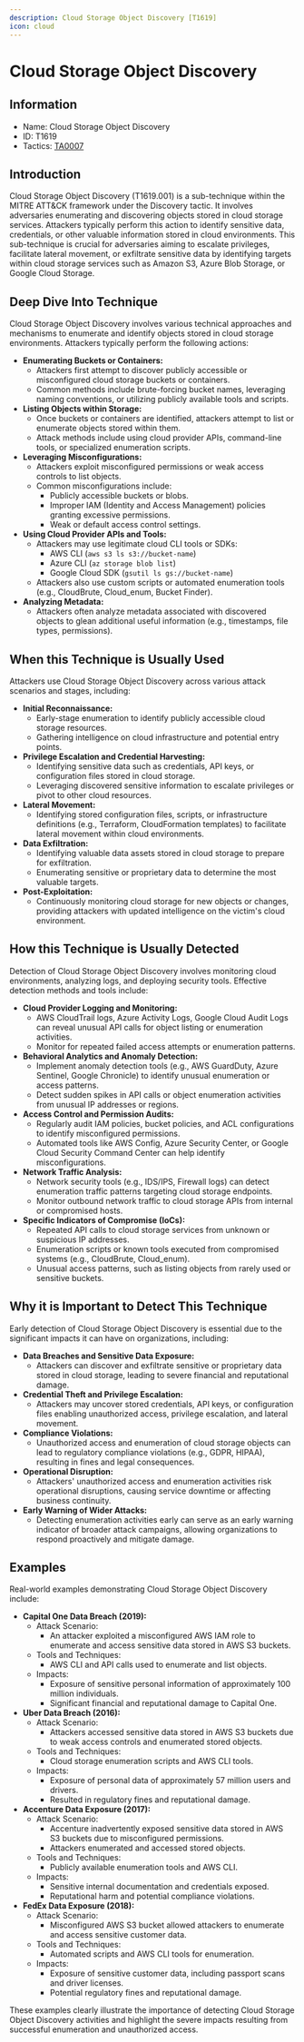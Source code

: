 ```yaml
---
description: Cloud Storage Object Discovery [T1619]
icon: cloud
---
```


# Cloud Storage Object Discovery

## Information

* Name: Cloud Storage Object Discovery
* ID: T1619
* Tactics: [TA0007](./)

## Introduction

Cloud Storage Object Discovery (T1619.001) is a sub-technique within the MITRE ATT\&CK framework under the Discovery tactic. It involves adversaries enumerating and discovering objects stored in cloud storage services. Attackers typically perform this action to identify sensitive data, credentials, or other valuable information stored in cloud environments. This sub-technique is crucial for adversaries aiming to escalate privileges, facilitate lateral movement, or exfiltrate sensitive data by identifying targets within cloud storage services such as Amazon S3, Azure Blob Storage, or Google Cloud Storage.

## Deep Dive Into Technique

Cloud Storage Object Discovery involves various technical approaches and mechanisms to enumerate and identify objects stored in cloud storage environments. Attackers typically perform the following actions:

* **Enumerating Buckets or Containers:**
  * Attackers first attempt to discover publicly accessible or misconfigured cloud storage buckets or containers.
  * Common methods include brute-forcing bucket names, leveraging naming conventions, or utilizing publicly available tools and scripts.
* **Listing Objects within Storage:**
  * Once buckets or containers are identified, attackers attempt to list or enumerate objects stored within them.
  * Attack methods include using cloud provider APIs, command-line tools, or specialized enumeration scripts.
* **Leveraging Misconfigurations:**
  * Attackers exploit misconfigured permissions or weak access controls to list objects.
  * Common misconfigurations include:
    * Publicly accessible buckets or blobs.
    * Improper IAM (Identity and Access Management) policies granting excessive permissions.
    * Weak or default access control settings.
* **Using Cloud Provider APIs and Tools:**
  * Attackers may use legitimate cloud CLI tools or SDKs:
    * AWS CLI (`aws s3 ls s3://bucket-name`)
    * Azure CLI (`az storage blob list`)
    * Google Cloud SDK (`gsutil ls gs://bucket-name`)
  * Attackers also use custom scripts or automated enumeration tools (e.g., CloudBrute, Cloud\_enum, Bucket Finder).
* **Analyzing Metadata:**
  * Attackers often analyze metadata associated with discovered objects to glean additional useful information (e.g., timestamps, file types, permissions).

## When this Technique is Usually Used

Attackers use Cloud Storage Object Discovery across various attack scenarios and stages, including:

* **Initial Reconnaissance:**
  * Early-stage enumeration to identify publicly accessible cloud storage resources.
  * Gathering intelligence on cloud infrastructure and potential entry points.
* **Privilege Escalation and Credential Harvesting:**
  * Identifying sensitive data such as credentials, API keys, or configuration files stored in cloud storage.
  * Leveraging discovered sensitive information to escalate privileges or pivot to other cloud resources.
* **Lateral Movement:**
  * Identifying stored configuration files, scripts, or infrastructure definitions (e.g., Terraform, CloudFormation templates) to facilitate lateral movement within cloud environments.
* **Data Exfiltration:**
  * Identifying valuable data assets stored in cloud storage to prepare for exfiltration.
  * Enumerating sensitive or proprietary data to determine the most valuable targets.
* **Post-Exploitation:**
  * Continuously monitoring cloud storage for new objects or changes, providing attackers with updated intelligence on the victim's cloud environment.

## How this Technique is Usually Detected

Detection of Cloud Storage Object Discovery involves monitoring cloud environments, analyzing logs, and deploying security tools. Effective detection methods and tools include:

* **Cloud Provider Logging and Monitoring:**
  * AWS CloudTrail logs, Azure Activity Logs, Google Cloud Audit Logs can reveal unusual API calls for object listing or enumeration activities.
  * Monitor for repeated failed access attempts or enumeration patterns.
* **Behavioral Analytics and Anomaly Detection:**
  * Implement anomaly detection tools (e.g., AWS GuardDuty, Azure Sentinel, Google Chronicle) to identify unusual enumeration or access patterns.
  * Detect sudden spikes in API calls or object enumeration activities from unusual IP addresses or regions.
* **Access Control and Permission Audits:**
  * Regularly audit IAM policies, bucket policies, and ACL configurations to identify misconfigured permissions.
  * Automated tools like AWS Config, Azure Security Center, or Google Cloud Security Command Center can help identify misconfigurations.
* **Network Traffic Analysis:**
  * Network security tools (e.g., IDS/IPS, Firewall logs) can detect enumeration traffic patterns targeting cloud storage endpoints.
  * Monitor outbound network traffic to cloud storage APIs from internal or compromised hosts.
* **Specific Indicators of Compromise (IoCs):**
  * Repeated API calls to cloud storage services from unknown or suspicious IP addresses.
  * Enumeration scripts or known tools executed from compromised systems (e.g., CloudBrute, Cloud\_enum).
  * Unusual access patterns, such as listing objects from rarely used or sensitive buckets.

## Why it is Important to Detect This Technique

Early detection of Cloud Storage Object Discovery is essential due to the significant impacts it can have on organizations, including:

* **Data Breaches and Sensitive Data Exposure:**
  * Attackers can discover and exfiltrate sensitive or proprietary data stored in cloud storage, leading to severe financial and reputational damage.
* **Credential Theft and Privilege Escalation:**
  * Attackers may uncover stored credentials, API keys, or configuration files enabling unauthorized access, privilege escalation, and lateral movement.
* **Compliance Violations:**
  * Unauthorized access and enumeration of cloud storage objects can lead to regulatory compliance violations (e.g., GDPR, HIPAA), resulting in fines and legal consequences.
* **Operational Disruption:**
  * Attackers' unauthorized access and enumeration activities risk operational disruptions, causing service downtime or affecting business continuity.
* **Early Warning of Wider Attacks:**
  * Detecting enumeration activities early can serve as an early warning indicator of broader attack campaigns, allowing organizations to respond proactively and mitigate damage.

## Examples

Real-world examples demonstrating Cloud Storage Object Discovery include:

* **Capital One Data Breach (2019):**
  * Attack Scenario:
    * An attacker exploited a misconfigured AWS IAM role to enumerate and access sensitive data stored in AWS S3 buckets.
  * Tools and Techniques:
    * AWS CLI and API calls used to enumerate and list objects.
  * Impacts:
    * Exposure of sensitive personal information of approximately 100 million individuals.
    * Significant financial and reputational damage to Capital One.
* **Uber Data Breach (2016):**
  * Attack Scenario:
    * Attackers accessed sensitive data stored in AWS S3 buckets due to weak access controls and enumerated stored objects.
  * Tools and Techniques:
    * Cloud storage enumeration scripts and AWS CLI tools.
  * Impacts:
    * Exposure of personal data of approximately 57 million users and drivers.
    * Resulted in regulatory fines and reputational damage.
* **Accenture Data Exposure (2017):**
  * Attack Scenario:
    * Accenture inadvertently exposed sensitive data stored in AWS S3 buckets due to misconfigured permissions.
    * Attackers enumerated and accessed stored objects.
  * Tools and Techniques:
    * Publicly available enumeration tools and AWS CLI.
  * Impacts:
    * Sensitive internal documentation and credentials exposed.
    * Reputational harm and potential compliance violations.
* **FedEx Data Exposure (2018):**
  * Attack Scenario:
    * Misconfigured AWS S3 bucket allowed attackers to enumerate and access sensitive customer data.
  * Tools and Techniques:
    * Automated scripts and AWS CLI tools for enumeration.
  * Impacts:
    * Exposure of sensitive customer data, including passport scans and driver licenses.
    * Potential regulatory fines and reputational damage.

These examples clearly illustrate the importance of detecting Cloud Storage Object Discovery activities and highlight the severe impacts resulting from successful enumeration and unauthorized access.
